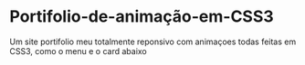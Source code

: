 # Portifolio-de-animação-em-CSS3
Um site portifolio meu totalmente reponsivo com animaçoes todas feitas em CSS3, como o menu e o card abaixo
